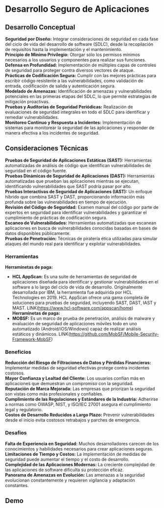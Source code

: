 # Desarrollo Seguro de Aplicaciones
## Desarrollo Conceptual
**Seguridad por Diseño:** Integrar consideraciones de seguridad en cada fase del ciclo de vida del desarrollo de software (SDLC), desde la recopilación de requisitos hasta la implementación y el mantenimiento.       
**Principio de Mínimo Privilegio:** Otorgar sólo los permisos mínimos necesarios a los usuarios y componentes para realizar sus funciones.      
**Defensa en Profundidad:** Implementación de múltiples capas de controles de seguridad para proteger contra diversos vectores de ataque.       
**Prácticas de Codificación Segura:** Cumplir con las mejores prácticas para escribir código resistente a las vulnerabilidades, como validación de entrada, codificación de salida y autenticación segura.      
**Modelado de Amenazas:** Identificación de amenazas y vulnerabilidades potenciales en las primeras etapas del SDLC, lo que permite estrategias de mitigación proactivas.       
**Pruebas y Auditorías de Seguridad Periódicas:** Realización de evaluaciones de seguridad integrales en todo el SDLC para identificar y remediar vulnerabilidades.     
**Monitoreo Continuo y Respuesta a Incidentes:** Implementación de sistemas para monitorear la seguridad de las aplicaciones y responder de manera efectiva a los incidentes de seguridad.      

## Consideraciones Técnicas
**Pruebas de Seguridad de Aplicaciones Estáticas (SAST):** Herramientas automatizadas de análisis de código que identifican vulnerabilidades de seguridad en el código fuente.      
**Pruebas Dinámicas de Seguridad de Aplicaciones (DAST):** Herramientas automatizadas que prueban las aplicaciones mientras se ejecutan, identificando vulnerabilidades que SAST podría pasar por alto.     
**Pruebas Interactivas de Seguridad de Aplicaciones (IAST):** Un enfoque híbrido que combina SAST y DAST, proporcionando información más profunda sobre las vulnerabilidades en tiempo de ejecución.        
**Revisión del Código de Seguridad:** Examen manual del código por parte de expertos en seguridad para identificar vulnerabilidades y garantizar el cumplimiento de prácticas de codificación segura.       
**Escaneo de Vulnerabilidades:** Herramientas automatizadas que escanean aplicaciones en busca de vulnerabilidades conocidas basadas en bases de datos disponibles públicamente.        
**Pruebas de Penetración:** Técnicas de piratería ética utilizadas para simular ataques del mundo real para identificar y explotar vulnerabilidades.        

### Herramientas
**Herraminetas de paga:**
 - **HCL AppScan:** Es una suite de herramientas de seguridad de aplicaciones diseñada para identificar y gestionar vulnerabilidades en el software a lo largo del ciclo de vida de desarrollo. Originalmente desarrollada por IBM, la herramienta fue adquirida por HCL Technologies en 2019. HCL AppScan ofrece una gama completa de soluciones para pruebas de seguridad, incluyendo SAST, DAST, IAST y MAST. LINK(https://www.hcl-software.com/appscan/home)        
**Herraminetas de paga:**
 - **MOBSF:** Es un marco de prueba de penetración, análisis de malware y evaluación de seguridad de aplicaciones móviles todo en uno automatizado (Android/iOS/Windows) capaz de realizar análisis estáticos y dinámicos. LINK(https://github.com/MobSF/Mobile-Security-Framework-MobSF)       

### Beneficios
**Reducción del Riesgo de Filtraciones de Datos y Pérdidas Financieras:** Implementar medidas de seguridad efectivas protege contra incidentes costosos.        
**Mayor Confianza y Lealtad del Cliente:** Los usuarios confían más en aplicaciones que demuestran un compromiso con la seguridad.      
**Reputación de Marca Mejorada:** Las empresas que priorizan la seguridad son vistas como más profesionales y confiables.       
**Cumplimiento de las Regulaciones y Estándares de la Industria:** Adherirse a normas como OWASP, NIST, y ISO/IEC 27001 asegura el cumplimiento legal y regulatorio.        
**Costos de Desarrollo Reducidos a Largo Plazo:** Prevenir vulnerabilidades desde el inicio evita costosos retrabajos y parches de emergencia.      

### Desafios
**Falta de Experiencia en Seguridad:** Muchos desarrolladores carecen de los conocimientos y habilidades necesarios para crear aplicaciones seguras.        
**Limitaciones de Tiempo y Costos:** La implementación de medidas de seguridad puede aumentar el tiempo y el costo de desarrollo.       
**Complejidad de las Aplicaciones Modernas:** La creciente complejidad de las aplicaciones de software dificulta su protección eficaz.      
**Panorama de Amenazas en Evolución:** Las amenazas a la seguridad evolucionan constantemente y requieren vigilancia y adaptación constantes.   

## Demo